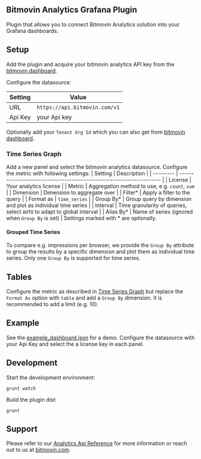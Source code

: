## Bitmovin Analytics Grafana Plugin

Plugin that allows you to connect Bitmovin Analytics solution into your Grafana dashboards.

## Setup

Add the plugin and acquire your bitmovin analytics API key from the [bitmovin dashboard](https://dashboard.bitmovin.com).

Configure the datasource:

| Setting | Value                         |
| ------- | ----------------------------- |
| URL     | `https://api.bitmovin.com/v1` |
| Api Key | your Api key                  |

Optionally add your `Tenant Org Id` which you can also get from [bitmovin dashboard](https://dashboard.bitmovin.com).

### Time Series Graph
Add a new panel and select the bitmovin analytics datasource.
Configure the metric with following settings:
| Setting   | Description                                                            |
| --------- | ---------------------------------------------------------------------- |
| License   | Your analytics license                                                 |
| Metric    | Aggregation method to use, e.g. `count`, `sum`                         |
| Dimension | Dimension to aggregate over                                            |
| Filter*   | Apply a filter to the query                                            |
| Format as | `time_series`                                                          |
| Group By* | Group query by dimension and plot as individual time series            |
| Interval  | Time granularity of queries, select `AUTO` to adapt to global interval |
| Alias By* | Name of series (ignored when `Group By` is set)                        |
Settings marked with * are optionally.

#### Grouped Time Series
To compare e.g. impressions per browser, we provide the `Group By` attribute to group the results by a specific dimension and plot them as individual time series. Only one `Group By` is supported for time series.

## Tables
Configure the metric as described in [Time Series Graph](#time-series-graph) but replace the `Format As` option with `table` and add a `Group By` dimension. It is recommended to add a limit (e.g. 10).

## Example
See the [example_dashboard.json](example_dashboard.json) for a demo. Configure the datasource with your Api Key and select the a license key in each panel.

## Development

Start the development environment:

```
grunt watch
```

Build the plugin dist:

```
grunt
```

## Support
Please refer to our [Analytics Api Reference](https://bitmovin.com/docs/analytics) for more information or reach out to us at [bitmovin.com](https://bitmovin.com/contact-bitmovin/).
